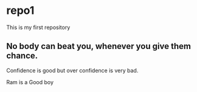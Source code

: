 # repo1
This is my first repository
<h2>No body can beat you, whenever you give them chance.</h2>
<p>Confidence is good but over confidence is very bad.</p>

<p>Ram is a Good boy</p>